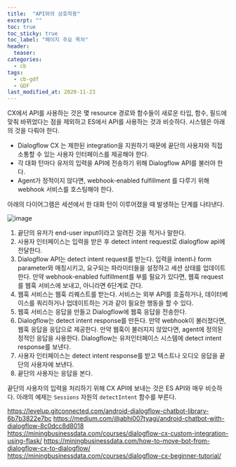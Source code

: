 ```yaml
---
title:  "API와의 상호작용"
excerpt: ""
toc: true
toc_sticky: true
toc_label: "페이지 주요 목차"
header:
  teaser:
categories:
  - cb
tags:
  - cb-gdf
  - GDF
last_modified_at: 2020-11-23
---
```

CX에서 API를 사용하는 것은 몇 resource 경로와 함수들이 새로운 타입, 함수, 필드에 맞춰 바뀌었다는 점을 제외하고 ES에서 API를 사용하는 것과 비슷하다.
시스템은 아래의 것을 다뤄야 한다.
* Dialogflow CX 는 제한된 integration을 지원하기 때문에 끝단의 사용자와 직접 소통할 수 있는 사용자 인터페이스를 제공해야 한다.
* 각 대화 턴마다 유저의 입력을 API에 전송하기 위해 Dialogflow API를 불러야 한다.
* Agent가 정적이지 않다면, webhook-enabled fulfillment 를 다루기 위해 webhook 서비스를 호스팅해야 한다.

아래의 다이어그램은 세션에서 한 대화 턴이 이루어졌을 때 발생하는 단계를 나타낸다.

![image](https://user-images.githubusercontent.com/41438361/99923505-5a0c9980-2d79-11eb-9fd2-26bed75061f5.png)

1. 끝단의 유저가 end-user input이라고 알려진 것을 적거나 말한다.
2. 사용자 인터페이스는 입력을 받은 후 detect intent request로 dialogflow api에 전달한다.
3. Dialogflow API는 detect intent request를 받는다. 입력을 intent나 form parameter와 매칭시키고, 요구되는 파라미터들을 설정하고 세션 상태를 업데이트한다. 만약 webhook-enabled fulfillment를 부를 필요가 있다면, 웹훅 request를 웹훅 서비스에 보내고, 아니라면 6단계로 간다.
4. 웹훅 서비스는 웹훅 리퀘스트를 받는다. 서비스는 외부 API를 호출하거나, 데이터베이스를 쿼리하거나 업데이트하는 거과 같이 필요한 행동을 할 수 있다.
5. 웹훅 서비스는 응답을 만들고 Dialogflow에 웹훅 응답을 전송한다.
6. Dialogflow는 detect intent response를 만든다. 만약 webhook이 불러졌다면, 웹훅 응답을 응답으로 제공한다. 만약 웹훅이 불러지지 않았다면, agent에 정의된 정적인 응답을 사용한다. Dialogflow는 유저인터페이스 시스템에 detect intent response를 보낸다.
7. 사용자 인터페이스는 detect intent response를 받고 텍스트나 오디오 응답을 끝단의 사용자에 보낸다.
8. 끝단의 사용자는 응답을 본다.

끝단의 사용자의 입력을 처리하기 위해 CX API에 보내는 것은 ES API와 매우 비슷하다. 아래의 예제는 `Sessions` 자원의 `detectIntent` 함수를 부른다.



https://levelup.gitconnected.com/android-dialogflow-chatbot-library-6b7b3822e7bc
https://medium.com/@abhi007tyagi/android-chatbot-with-dialogflow-8c0dcc8d8018
https://miningbusinessdata.com/courses/dialogflow-cx-custom-integration-using-flask/
https://miningbusinessdata.com/how-to-move-bot-from-dialogflow-cx-to-dialogflow/
https://miningbusinessdata.com/courses/dialogflow-cx-beginner-tutorial/
